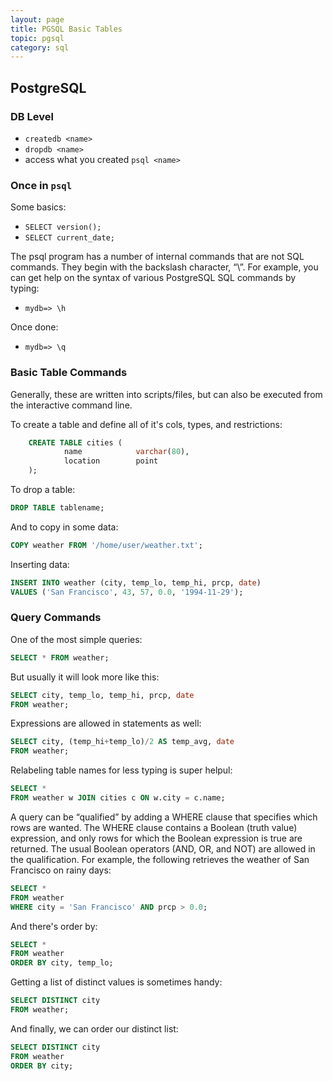 ```yaml
---
layout: page
title: PGSQL Basic Tables
topic: pgsql
category: sql
---
```


## PostgreSQL

### DB Level
- `createdb <name>`
- `dropdb <name>`
- access what you created `psql <name>`

### Once in `psql`
Some basics:
- `SELECT version();`
- `SELECT current_date;` 

The psql program has a number of internal commands that are not SQL commands. They begin with the backslash character, “\”. For example, you can get help on the syntax of various PostgreSQL SQL commands by typing:
- `mydb=> \h`


Once done:	
- `mydb=> \q`

### Basic Table Commands
Generally, these are written into scripts/files, but can also be executed from the interactive command line.

To create a table and define all of it's cols, types, and restrictions:

```sql
	CREATE TABLE cities (
			name            varchar(80),
			location        point
	);
```

To drop a table:
```sql
DROP TABLE tablename;
```

And to copy in some data:
```sql
COPY weather FROM '/home/user/weather.txt';
```

Inserting data:
```sql
INSERT INTO weather (city, temp_lo, temp_hi, prcp, date)
VALUES ('San Francisco', 43, 57, 0.0, '1994-11-29');
```

### Query Commands
One of the most simple queries:
```sql
SELECT * FROM weather;
```

But usually it will look more like this:
```sql
SELECT city, temp_lo, temp_hi, prcp, date 
FROM weather;
```

Expressions are allowed in statements as well:
```sql
SELECT city, (temp_hi+temp_lo)/2 AS temp_avg, date 
FROM weather;
```

Relabeling table names for less typing is super helpul:
```sql
SELECT *
FROM weather w JOIN cities c ON w.city = c.name;
```

A query can be “qualified” by adding a WHERE clause that specifies which rows are wanted. The WHERE clause contains a Boolean (truth value) expression, and only rows for which the Boolean expression is true are returned. The usual Boolean operators (AND, OR, and NOT) are allowed in the qualification. For example, the following retrieves the weather of San Francisco on rainy days:
```sql
SELECT * 
FROM weather
WHERE city = 'San Francisco' AND prcp > 0.0;
```

And there's order by:
```sql
SELECT * 
FROM weather
ORDER BY city, temp_lo;
```

Getting a list of distinct values is sometimes handy:
```sql
SELECT DISTINCT city
FROM weather;
```

And finally, we can order our distinct list:
```sql
SELECT DISTINCT city
FROM weather
ORDER BY city;
```
